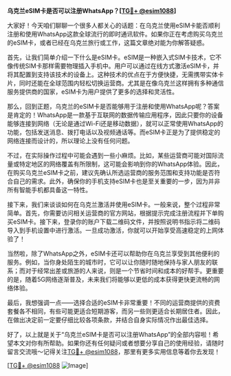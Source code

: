 **乌克兰eSIM卡是否可以注册WhatsApp？[[TG💪+ @esim1088](https://t.me/s/esim1088)]**

大家好！今天咱们聊聊一个很多人都关心的话题：在乌克兰使用eSIM卡能否顺利注册和使用WhatsApp这款全球流行的即时通讯软件。如果你正在考虑购买乌克兰的eSIM卡，或者已经在乌克兰旅行或工作，这篇文章绝对能为你解答疑惑。

首先，让我们简单介绍一下什么是eSIM卡。eSIM是一种嵌入式SIM卡技术，它不像传统SIM卡那样需要物理插入手机中。用户可以通过在线方式激活eSIM卡，并将其配置到支持该技术的设备上。这种技术的优点在于方便快捷，无需携带实体卡片，同时还能在全球范围内轻松切换运营商。尤其是在像乌克兰这样拥有多种通信服务提供商的国家，eSIM卡为用户提供了更多的选择和灵活性。

那么，回到正题，乌克兰的eSIM卡是否能够用于注册和使用WhatsApp呢？答案是肯定的！WhatsApp是一款基于互联网的数据传输应用程序，因此只要你的设备能够连接到网络（无论是通过Wi-Fi还是移动数据），就可以正常使用WhatsApp的功能，包括发送消息、拨打电话以及视频通话等。而eSIM卡正是为了提供稳定的网络连接而设计的，所以理论上没有任何问题。

不过，在实际操作过程中可能会遇到一些小麻烦。比如，某些运营商可能对国际流量或特定地区的网络覆盖有所限制，这可能会影响到你的WhatsApp体验。因此，在购买乌克兰eSIM卡之前，建议先确认所选运营商的服务范围和支持功能是否符合自己的需求。此外，确保你的手机支持eSIM卡也是至关重要的一步，因为并非所有智能手机都具备这一特性。

接下来，我们来谈谈如何在乌克兰激活并使用eSIM卡。一般来说，整个过程非常简单。首先，你需要访问相关运营商的官方网站，根据提示完成注册流程并下单购买eSIM卡。接下来，登录你的账户下载二维码文件，并按照说明书指示将二维码导入到手机设置中进行激活。一旦成功激活，你就可以开始享受高速稳定的上网体验了！

当然啦，除了WhatsApp之外，eSIM卡还可以帮助你在乌克兰享受到其他便利的服务。例如，当你身处陌生的城市时，它可以让你随时随地保持与家人朋友的联系；而对于经常出差或旅游的人来说，则是一个节省时间和成本的好帮手。更重要的是，随着5G网络逐渐普及，未来我们将能够以更低的成本获得更快更流畅的网络体验。

最后，我想强调一点——选择合适的eSIM卡非常重要！不同的运营商提供的资费套餐各不相同，有些可能更适合短期游客，而另一些则更适合长期居住者。因此，在做出决定前一定要仔细比较各项条款，并结合自身实际情况作出最佳选择。

好了，以上就是关于“乌克兰eSIM卡是否可以注册WhatsApp”的全部内容啦！希望本文对你有所帮助。如果你还有任何疑问或者想要分享自己的使用经验，请随时留言交流哦～记得关注[TG💪+ @esim1088](https://t.me/s/esim1088)，那里有更多实用信息等着你去发现！

[[TG💪+ @esim1088](https://t.me/s/esim1088) ![Image](https://i.postimg.cc/4NQfJmqS/Snipaste-2025-05-13-00-14-12.png)]